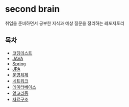 # second brain
취업을 준비하면서 공부한 지식과 예상 질문을 정리하는 레포지토리

## 목차
- [코딩테스트](coding-test/coding_test.md)
- [JAVA](JAVA/README.md)
- [Spring](Spring/README.md)
- [JPA](JPA/README.md)
- [운영체제]()
- [네트워크](Network/README.md)
- [데이터베이스](Database/README.md)
- [알고리즘]()
- [자료구조]()